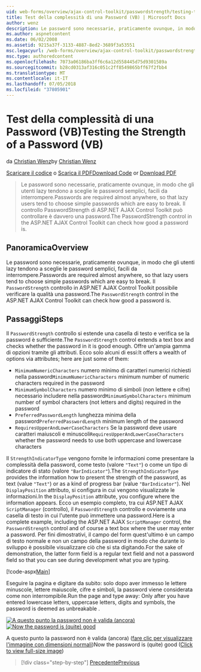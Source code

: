 ```yaml
---
uid: web-forms/overview/ajax-control-toolkit/passwordstrength/testing-the-strength-of-a-password-vb
title: Test della complessità di una Password (VB) | Microsoft Docs
author: wenz
description: Le password sono necessarie, praticamente ovunque, in modo che gli utenti lazy tendono a sceglie le password semplici, facili da interrompere. Il controllo PasswordStrength nella pagina ASP. N....
ms.author: aspnetcontent
ms.date: 06/02/2008
ms.assetid: 9215a37f-3133-4887-8ed2-3689f3a53551
msc.legacyurl: /web-forms/overview/ajax-control-toolkit/passwordstrength/testing-the-strength-of-a-password-vb
msc.type: authoredcontent
ms.openlocfilehash: 7073a06186ba3ff6c6a12d558445d75d9301589a
ms.sourcegitcommit: b28cd0313af316c051c2ff8549865bff67f2fbb4
ms.translationtype: MT
ms.contentlocale: it-IT
ms.lasthandoff: 07/05/2018
ms.locfileid: "37805901"
---
```

<a name="testing-the-strength-of-a-password-vb"></a><span data-ttu-id="39964-104">Test della complessità di una Password (VB)</span><span class="sxs-lookup"><span data-stu-id="39964-104">Testing the Strength of a Password (VB)</span></span>
====================
<span data-ttu-id="39964-105">da [Christian Wenz](https://github.com/wenz)</span><span class="sxs-lookup"><span data-stu-id="39964-105">by [Christian Wenz](https://github.com/wenz)</span></span>

<span data-ttu-id="39964-106">[Scaricare il codice](http://download.microsoft.com/download/9/3/f/93f8daea-bebd-4821-833b-95205389c7d0/PasswordStrength0.vb.zip) o [Scarica il PDF](http://download.microsoft.com/download/2/d/c/2dc10e34-6983-41d4-9c08-f78f5387d32b/passwordstrength0VB.pdf)</span><span class="sxs-lookup"><span data-stu-id="39964-106">[Download Code](http://download.microsoft.com/download/9/3/f/93f8daea-bebd-4821-833b-95205389c7d0/PasswordStrength0.vb.zip) or [Download PDF](http://download.microsoft.com/download/2/d/c/2dc10e34-6983-41d4-9c08-f78f5387d32b/passwordstrength0VB.pdf)</span></span>

> <span data-ttu-id="39964-107">Le password sono necessarie, praticamente ovunque, in modo che gli utenti lazy tendono a sceglie le password semplici, facili da interrompere.</span><span class="sxs-lookup"><span data-stu-id="39964-107">Passwords are required almost anywhere, so that lazy users tend to choose simple passwords which are easy to break.</span></span> <span data-ttu-id="39964-108">Il controllo PasswordStrength di ASP.NET AJAX Control Toolkit può controllare è davvero una password.</span><span class="sxs-lookup"><span data-stu-id="39964-108">The PasswordStrength control in the ASP.NET AJAX Control Toolkit can check how good a password is.</span></span>


## <a name="overview"></a><span data-ttu-id="39964-109">Panoramica</span><span class="sxs-lookup"><span data-stu-id="39964-109">Overview</span></span>

<span data-ttu-id="39964-110">Le password sono necessarie, praticamente ovunque, in modo che gli utenti lazy tendono a sceglie le password semplici, facili da interrompere.</span><span class="sxs-lookup"><span data-stu-id="39964-110">Passwords are required almost anywhere, so that lazy users tend to choose simple passwords which are easy to break.</span></span> <span data-ttu-id="39964-111">Il `PasswordStrength` controllo in ASP.NET AJAX Control Toolkit possibile verificare la qualità una password.</span><span class="sxs-lookup"><span data-stu-id="39964-111">The `PasswordStrength` control in the ASP.NET AJAX Control Toolkit can check how good a password is.</span></span>

## <a name="steps"></a><span data-ttu-id="39964-112">Passaggi</span><span class="sxs-lookup"><span data-stu-id="39964-112">Steps</span></span>

<span data-ttu-id="39964-113">Il `PasswordStrength` controllo si estende una casella di testo e verifica se la password è sufficiente.</span><span class="sxs-lookup"><span data-stu-id="39964-113">The `PasswordStrength` control extends a text box and checks whether the password in it is good enough.</span></span> <span data-ttu-id="39964-114">Offre un'ampia gamma di opzioni tramite gli attributi. Ecco solo alcuni di essi:</span><span class="sxs-lookup"><span data-stu-id="39964-114">It offers a wealth of options via attributes; here are just some of them:</span></span>

- <span data-ttu-id="39964-115">`MinimumNumericCharacters` numero minimo di caratteri numerici richiesti nella password</span><span class="sxs-lookup"><span data-stu-id="39964-115">`MinimumNumericCharacters` minimum number of numeric characters required in the password</span></span>
- <span data-ttu-id="39964-116">`MinimumSymbolCharacters` numero minimo di simboli (non lettere e cifre) necessario includere nella password</span><span class="sxs-lookup"><span data-stu-id="39964-116">`MinimumSymbolCharacters` minimum number of symbol characters (not letters and digits) required in the password</span></span>
- <span data-ttu-id="39964-117">`PreferredPasswordLength` lunghezza minima della password</span><span class="sxs-lookup"><span data-stu-id="39964-117">`PreferredPasswordLength` minimum length of the password</span></span>
- <span data-ttu-id="39964-118">`RequiresUpperAndLowerCaseCharacters` Se la password deve usare caratteri maiuscoli e minuscoli</span><span class="sxs-lookup"><span data-stu-id="39964-118">`RequiresUpperAndLowerCaseCharacters` whether the password needs to use both uppercase and lowercase characters</span></span>

<span data-ttu-id="39964-119">Il `StrengthIndicatorType` vengono fornite le informazioni come presentare la complessità della password, come testo (valore `"Text"`) o come un tipo di indicatore di stato (valore `"BarIndicator"`).</span><span class="sxs-lookup"><span data-stu-id="39964-119">The `StrengthIndicatorType` provides the information how to present the strength of the password, as text (value `"Text"`) or as a kind of progress bar (value `"BarIndicator"`).</span></span> <span data-ttu-id="39964-120">Nel `DisplayPosition` attributo, si configura in cui vengono visualizzate le informazioni.</span><span class="sxs-lookup"><span data-stu-id="39964-120">In the `DisplayPosition` attribute, you configure where the information appears.</span></span> <span data-ttu-id="39964-121">Ecco un esempio completo, tra cui ASP.NET AJAX `ScriptManager` (controllo), il `PasswordStrength` controllo e ovviamente una casella di testo in cui l'utente può immettere una password.</span><span class="sxs-lookup"><span data-stu-id="39964-121">Here is a complete example, including the ASP.NET AJAX `ScriptManager` control, the `PasswordStrength` control and of course a text box where the user may enter a password.</span></span> <span data-ttu-id="39964-122">Per fini dimostrativi, il campo del form quest'ultimo è un campo di testo normale e non un campo della password in modo che durante lo sviluppo è possibile visualizzare ciò che si sta digitando.</span><span class="sxs-lookup"><span data-stu-id="39964-122">For the sake of demonstration, the latter form field is a regular text field and not a password field so that you can see during development what you are typing.</span></span>

[!code-aspx[Main](testing-the-strength-of-a-password-vb/samples/sample1.aspx)]

<span data-ttu-id="39964-123">Eseguire la pagina e digitare da subito: solo dopo aver immesso le lettere minuscole, lettere maiuscole, cifre e simboli, la password viene considerata come non interrompibile.</span><span class="sxs-lookup"><span data-stu-id="39964-123">Run the page and type away: Only after you have entered lowercase letters, uppercase letters, digits and symbols, the password is deemed as unbreakable .</span></span>


<span data-ttu-id="39964-124">[![A questo punto la password non è valida (ancora)](testing-the-strength-of-a-password-vb/_static/image2.png)](testing-the-strength-of-a-password-vb/_static/image1.png)</span><span class="sxs-lookup"><span data-stu-id="39964-124">[![Now the password is (quite) good](testing-the-strength-of-a-password-vb/_static/image2.png)](testing-the-strength-of-a-password-vb/_static/image1.png)</span></span>

<span data-ttu-id="39964-125">A questo punto la password non è valida (ancora) ([fare clic per visualizzare l'immagine con dimensioni normali](testing-the-strength-of-a-password-vb/_static/image3.png))</span><span class="sxs-lookup"><span data-stu-id="39964-125">Now the password is (quite) good ([Click to view full-size image](testing-the-strength-of-a-password-vb/_static/image3.png))</span></span>

> [!div class="step-by-step"]
> [<span data-ttu-id="39964-126">Precedente</span><span class="sxs-lookup"><span data-stu-id="39964-126">Previous</span></span>](testing-the-strength-of-a-password-cs.md)
